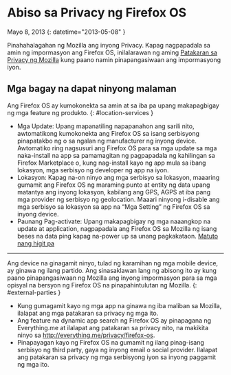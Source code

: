 # Abiso sa Privacy ng Firefox OS

Mayo 8, 2013
{: datetime="2013-05-08" }

Pinahahalagahan ng Mozilla ang inyong Privacy. Kapag nagpapadala sa amin ng impormasyon ang Firefox OS, inilalarawan ng aming [Patakaran sa Privacy ng Mozilla](https://www.mozilla.org/privacy/) kung paano namin pinapangasiwaan ang impormasyong iyon.

## Mga bagay na dapat ninyong malaman

Ang Firefox OS ay kumokonekta sa amin at sa iba pa upang makapagbigay ng mga feature ng produkto.
{: #location-services }

* Mga Update: Upang mapanatiling napapanahon ang sarili nito, awtomatikong kumokonekta ang Firefox OS sa isang serbisyong pinapatakbo ng o sa ngalan ng manufacturer ng inyong device. Awtomatiko ring nagsusuri ang Firefox OS para sa mga update sa mga naka-install na app sa pamamagitan ng pagpapadala ng kahilingan sa Firefox Marketplace o, kung nag-install kayo ng app mula sa ibang lokasyon, mga serbisyo ng developer ng app na iyon.
* Lokasyon: Kapag na-on ninyo ang mga serbisyo sa lokasyon, maaaring gumamit ang Firefox OS ng maraming punto at entity ng data upang matantya ang inyong lokasyon, kabilang ang GPS, AGPS at iba pang mga provider ng serbisyo ng geolocation. Maaari ninyong i-disable ang mga serbisyo sa lokasyon sa app na “Mga Setting” ng Firefox OS sa inyong device.
* Paunang Pag-activate: Upang makapagbigay ng mga naaangkop na update at application, nagpapadala ang Firefox OS sa Mozilla ng isang beses na data ping kapag na-power up sa unang pagkakataon. [Matuto nang higit pa](https://wiki.mozilla.org/FirefoxOS/Metrics)

---------------------------------------

Ang device na ginagamit ninyo, tulad ng karamihan ng mga mobile device, ay ginawa ng ilang partido. Ang sinasaklawan lang ng abisong ito ay kung paano pinapangasiwaan ng Mozilla ang inyong impormasyon para sa mga opisyal na bersyon ng Firefox OS na pinapahintulutan ng Mozilla.
{: #external-parties }

* Kung gumagamit kayo ng mga app na ginawa ng iba maliban sa Mozilla, ilalapat ang mga patakaran sa privacy ng mga ito.
* Ang feature na dynamic app search ng Firefox OS ay pinapagana ng Everything.me at ilalapat ang patakaran sa privacy nito, na makikita ninyo sa <http://everything.me/privacy/firefox-os>.
* Pinapayagan kayo ng Firefox OS na gumamit ng ilang pinag-isang serbisyo ng third party, gaya ng inyong email o social provider. Ilalapat ang patakaran sa privacy ng mga serbisyong iyon sa inyong paggamit ng mga ito.

